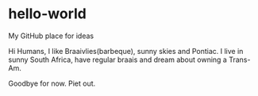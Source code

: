 # hello-world
My GitHub place for ideas

Hi Humans,
I like Braaivlies(barbeque), sunny skies and Pontiac.
I live in sunny South Africa, have regular braais and dream 
about owning a Trans-Am.

Goodbye for now.
Piet out.

